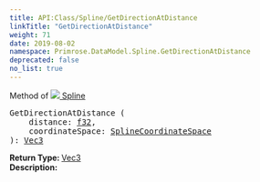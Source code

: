 ```yaml
---
title: API:Class/Spline/GetDirectionAtDistance
linkTitle: "GetDirectionAtDistance"
weight: 71
date: 2019-08-02
namespace: Primrose.DataModel.Spline.GetDirectionAtDistance
deprecated: false
no_list: true
---
```

Method of <a href="/docs/api-reference/Class/Spline"><img src="/icons/silk/curve.png"/>&nbsp;Spline</a>
<pre class="method-declaration">
GetDirectionAtDistance (
    distance: <a class="type" href="/docs/api-reference/System/Primitives#single">f32</a>,
    coordinateSpace: <a class="type" href="/docs/api-reference/Enum/SplineCoordinateSpace">SplineCoordinateSpace</a>
): <a class="type" href="/docs/api-reference/DataType/Vec3">Vec3</a></pre>
<b>Return Type: </b>
<a class="type" href="/docs/api-reference/DataType/Vec3">Vec3</a>
<br/>
<b>Description: </b>